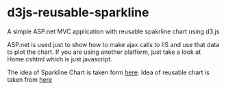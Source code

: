 d3js-reusable-sparkline
=======================

A simple ASP.net MVC application with reusable spakrline chart using d3.js

ASP.net is used just to show how to make ajax calls to IIS and use that data to plot the chart. If you are using another platform, just take a look at Home.cshtml which is just javascript.

The idea of Sparkline Chart is taken form <a href="http://www.tnoda.com/blog/2013-12-19" target="_blank">here</a>. Idea of reusable chart is taken from <a target="_blank" href="http://bost.ocks.org/mike/chart/">here</a>